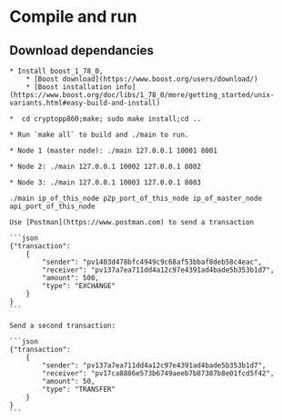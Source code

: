 # Compile and run

## Download dependancies
    * Install boost_1_78_0, 
        * [Boost download](https://www.boost.org/users/download/)
        * [Boost installation info](https://www.boost.org/doc/libs/1_78_0/more/getting_started/unix-variants.html#easy-build-and-install)

    *  cd cryptopp860;make; sudo make install;cd ..

    * Run `make all` to build and ./main to run.

    * Node 1 (master node): ./main 127.0.0.1 10001 8001

    * Node 2: ./main 127.0.0.1 10002 127.0.0.1 8002

    * Node 3: ./main 127.0.0.1 10003 127.0.0.1 8003

    ./main ip_of_this_node p2p_port_of_this_node ip_of_master_node api_port_of_this_node

    Use [Postman](https://www.postman.com) to send a transaction

    ```json
    {"transaction":
        {
            "sender": "pv1403d478bfc4949c9c68af53bbaf8deb58c4eac",
            "receiver": "pv137a7ea711dd4a12c97e4391ad4bade5b353b1d7",
            "amount": 500,
            "type": "EXCHANGE"
        }
    }
    ```

    Send a second transaction:

    ```json
    {"transaction":
        {
            "sender": "pv137a7ea711dd4a12c97e4391ad4bade5b353b1d7",
            "receiver": "pv17ca8886e573b6749aeeb7b87387b8e01fcd5f42",
            "amount": 50,
            "type": "TRANSFER"
        }
    }
    ```